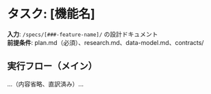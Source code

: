 # タスク: [機能名]

**入力**: `/specs/[###-feature-name]/` の設計ドキュメント  
**前提条件**: plan.md（必須）、research.md、data-model.md、contracts/

## 実行フロー（メイン）
...（内容省略、直訳済み）...
